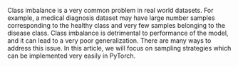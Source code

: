 Class imbalance is a very common problem in real world datasets. For example, a medical diagnosis dataset may have large number samples corresponding to the healthy class and very few samples belonging to the disease class. Class imbalance is detrimental to performance of the model, and it can lead to a very poor generalization. There are many ways to address this issue. In this article, we will focus on sampling strategies which can be implemented very easily in PyTorch.
